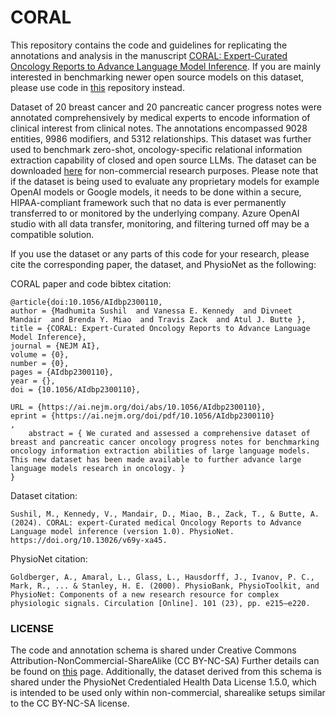 # CORAL

This repository contains the code and guidelines for replicating the annotations and analysis in the manuscript 
[CORAL: Expert-Curated Oncology Reports to Advance Language Model Inference](https://ai.nejm.org/doi/full/10.1056/AIdbp2300110).
If you are mainly interested in benchmarking newer open source models on this dataset, please use code in [this](https://github.com/MadhumitaSushil/coral) repository instead.

Dataset of 20 breast cancer and 20 pancreatic cancer progress notes were annotated comprehensively by medical experts to encode information of clinical interest from clinical notes. The annotations encompassed 9028 entities, 9986 modifiers, and 5312 relationships. This dataset was further used to benchmark zero-shot, oncology-specific relational information extraction capability of closed and open source LLMs. The dataset can be downloaded [here](https://physionet.org/content/curated-oncology-reports/1.0/) for non-commercial research purposes. Please note that if the dataset is being used to evaluate any proprietary models for example OpenAI models or Google models, it needs to be done within a secure, HIPAA-compliant framework such that no data is ever permanently transferred to or monitored by the underlying company. Azure OpenAI studio with all data transfer, monitoring, and filtering turned off may be a compatible solution.

If you use the dataset or any parts of this code for your research, please cite the corresponding paper, the dataset, and PhysioNet as the following:

CORAL paper and code bibtex citation:
```
@article{doi:10.1056/AIdbp2300110,
author = {Madhumita Sushil  and Vanessa E. Kennedy  and Divneet Mandair  and Brenda Y. Miao  and Travis Zack  and Atul J. Butte },
title = {CORAL: Expert-Curated Oncology Reports to Advance Language Model Inference},
journal = {NEJM AI},
volume = {0},
number = {0},
pages = {AIdbp2300110},
year = {},
doi = {10.1056/AIdbp2300110},

URL = {https://ai.nejm.org/doi/abs/10.1056/AIdbp2300110},
eprint = {https://ai.nejm.org/doi/pdf/10.1056/AIdbp2300110}
,
    abstract = { We curated and assessed a comprehensive dataset of breast and pancreatic cancer oncology progress notes for benchmarking oncology information extraction abilities of large language models. This new dataset has been made available to further advance large language models research in oncology. }
}

```

Dataset citation:

```
Sushil, M., Kennedy, V., Mandair, D., Miao, B., Zack, T., & Butte, A. (2024). CORAL: expert-Curated medical Oncology Reports to Advance Language model inference (version 1.0). PhysioNet. https://doi.org/10.13026/v69y-xa45.
```

PhysioNet citation:

```
Goldberger, A., Amaral, L., Glass, L., Hausdorff, J., Ivanov, P. C., Mark, R., ... & Stanley, H. E. (2000). PhysioBank, PhysioToolkit, and PhysioNet: Components of a new research resource for complex physiologic signals. Circulation [Online]. 101 (23), pp. e215–e220.
```

### LICENSE
The code and annotation schema is shared under Creative Commons Attribution-NonCommercial-ShareAlike (CC BY-NC-SA)
Further details can be found on [this](https://creativecommons.org/licenses/by-nc-sa/4.0/) page. 
Additionally, the dataset derived from this schema is shared under the PhysioNet Credentialed Health Data License 1.5.0, which is intended to be used only within non-commercial, sharealike setups similar to the CC BY-NC-SA license.


